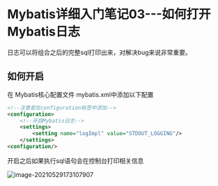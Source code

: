 # Mybatis详细入门笔记03---如何打开Mybatis日志

日志可以将组合之后的完整sql打印出来，对解决bug来说非常重要。

## 如何开启

在 Mybatis核心配置文件 mybatis.xml中添加以下配置

```xml
<!--注意是在configuration标签中添加-->
<configuration>
    <!--开启Mybatis日志-->
    <settings>
        <setting name="logImpl" value="STDOUT_LOGGING"/>
    </settings>
<configuration/>
```

开启之后如果执行sql语句会在控制台打印相关信息

![image-20210529173107907](https://i.loli.net/2021/05/29/KaMbgh4HtiZp8J6.png)